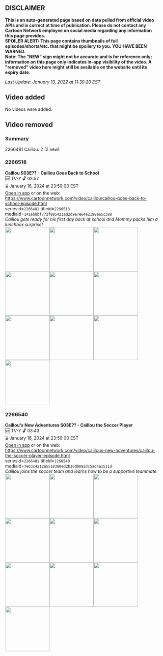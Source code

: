 ## DISCLAIMER
**This is an auto-generated page based on data pulled from official video APIs and is correct at time of publication. Please do not contact any Cartoon Network employee on social media regarding any information this page provides.**  
**SPOILER ALERT: This page contains thumbnails of full episodes/shorts/etc. that might be spoilery to you. YOU HAVE BEEN WARNED.**  
**Note: The "NEW" sign might not be accurate and is for reference only; information on this page only indicates in-app visibility of the video. A "removed" video here might still be available on the website until its expiry date.**  

_Last Update: January 10, 2022 at 11:30:20 EST_
## Video added
No videos were added.  
## Video removed
### Summary
2266481 Caillou: 2 (2 new)  
### 2266518
**Caillou S03E?? - Caillou Goes Back to School**  
🆕 TV-Y 🔓 03:57  
⌛ January 16, 2024 at 23:59:00 EST  
[Open in app](https://cnvideo.sercomkc.org/redirector.html?type=cnapp&seriesid=10000000000&titleid=2266518&mediaid=141ebbbf772f885421ad2d9e7e64e2198e65c388) or on the web: https://www.cartoonnetwork.com/video/caillou/caillou-goes-back-to-school-episode.html  
seriesid=`2266481` titleid=`2266518` mediaid=`141ebbbf772f885421ad2d9e7e64e2198e65c388`  
_Caillou gets ready for his first day back at school and Mommy packs him a lunchbox surprise!_  
<a href="https://s3.amazonaws.com/cartoonorchestrator/2266518_001_1280x720.jpg"><img src="https://s3.amazonaws.com/cartoonorchestrator/2266518_001_640x360.jpg" height="144px" /></a><a href="https://s3.amazonaws.com/cartoonorchestrator/2266518_002_1280x720.jpg"><img src="https://s3.amazonaws.com/cartoonorchestrator/2266518_002_640x360.jpg" height="144px" /></a><a href="https://s3.amazonaws.com/cartoonorchestrator/2266518_003_1280x720.jpg"><img src="https://s3.amazonaws.com/cartoonorchestrator/2266518_003_640x360.jpg" height="144px" /></a><a href="https://s3.amazonaws.com/cartoonorchestrator/2266518_004_1280x720.jpg"><img src="https://s3.amazonaws.com/cartoonorchestrator/2266518_004_640x360.jpg" height="144px" /></a><a href="https://s3.amazonaws.com/cartoonorchestrator/2266518_005_1280x720.jpg"><img src="https://s3.amazonaws.com/cartoonorchestrator/2266518_005_640x360.jpg" height="144px" /></a><a href="https://s3.amazonaws.com/cartoonorchestrator/2266518_006_1280x720.jpg"><img src="https://s3.amazonaws.com/cartoonorchestrator/2266518_006_640x360.jpg" height="144px" /></a><a href="https://s3.amazonaws.com/cartoonorchestrator/2266518_007_1280x720.jpg"><img src="https://s3.amazonaws.com/cartoonorchestrator/2266518_007_640x360.jpg" height="144px" /></a><a href="https://s3.amazonaws.com/cartoonorchestrator/2266518_008_1280x720.jpg"><img src="https://s3.amazonaws.com/cartoonorchestrator/2266518_008_640x360.jpg" height="144px" /></a><a href="https://s3.amazonaws.com/cartoonorchestrator/2266518_009_1280x720.jpg"><img src="https://s3.amazonaws.com/cartoonorchestrator/2266518_009_640x360.jpg" height="144px" /></a><a href="https://s3.amazonaws.com/cartoonorchestrator/2266518_010_1280x720.jpg"><img src="https://s3.amazonaws.com/cartoonorchestrator/2266518_010_640x360.jpg" height="144px" /></a>
### 2266540
**Caillou's New Adventures S03E?? - Caillou the Soccer Player**  
🆕 TV-Y 🔓 03:43  
⌛ January 16, 2024 at 23:59:00 EST  
[Open in app](https://cnvideo.sercomkc.org/redirector.html?type=cnapp&seriesid=10000000000&titleid=2266540&mediaid=7e03c4212a5518360ed2b16d0892dc5ad4a1511d) or on the web: https://www.cartoonnetwork.com/video/caillous-new-adventures/caillou-the-soccer-player-episode.html  
seriesid=`2266481` titleid=`2266540` mediaid=`7e03c4212a5518360ed2b16d0892dc5ad4a1511d`  
_Caillou joins the soccer team and learns how to be a supportive teammate._  
<a href="https://s3.amazonaws.com/cartoonorchestrator/2266540_001_1280x720.jpg"><img src="https://s3.amazonaws.com/cartoonorchestrator/2266540_001_640x360.jpg" height="144px" /></a><a href="https://s3.amazonaws.com/cartoonorchestrator/2266540_002_1280x720.jpg"><img src="https://s3.amazonaws.com/cartoonorchestrator/2266540_002_640x360.jpg" height="144px" /></a><a href="https://s3.amazonaws.com/cartoonorchestrator/2266540_003_1280x720.jpg"><img src="https://s3.amazonaws.com/cartoonorchestrator/2266540_003_640x360.jpg" height="144px" /></a><a href="https://s3.amazonaws.com/cartoonorchestrator/2266540_004_1280x720.jpg"><img src="https://s3.amazonaws.com/cartoonorchestrator/2266540_004_640x360.jpg" height="144px" /></a><a href="https://s3.amazonaws.com/cartoonorchestrator/2266540_005_1280x720.jpg"><img src="https://s3.amazonaws.com/cartoonorchestrator/2266540_005_640x360.jpg" height="144px" /></a><a href="https://s3.amazonaws.com/cartoonorchestrator/2266540_006_1280x720.jpg"><img src="https://s3.amazonaws.com/cartoonorchestrator/2266540_006_640x360.jpg" height="144px" /></a><a href="https://s3.amazonaws.com/cartoonorchestrator/2266540_007_1280x720.jpg"><img src="https://s3.amazonaws.com/cartoonorchestrator/2266540_007_640x360.jpg" height="144px" /></a><a href="https://s3.amazonaws.com/cartoonorchestrator/2266540_008_1280x720.jpg"><img src="https://s3.amazonaws.com/cartoonorchestrator/2266540_008_640x360.jpg" height="144px" /></a><a href="https://s3.amazonaws.com/cartoonorchestrator/2266540_009_1280x720.jpg"><img src="https://s3.amazonaws.com/cartoonorchestrator/2266540_009_640x360.jpg" height="144px" /></a><a href="https://s3.amazonaws.com/cartoonorchestrator/2266540_010_1280x720.jpg"><img src="https://s3.amazonaws.com/cartoonorchestrator/2266540_010_640x360.jpg" height="144px" /></a>
